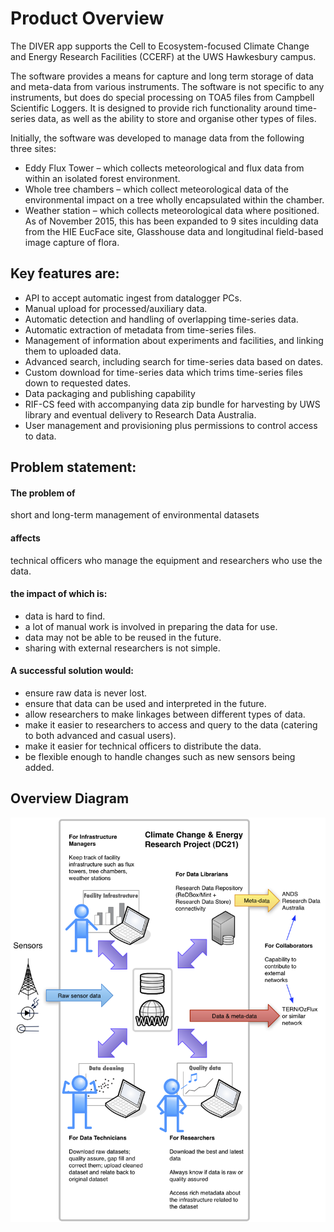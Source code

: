 # Product Overview

The DIVER app supports the Cell to Ecosystem-focused Climate Change and Energy Research Facilities (CCERF) at the UWS Hawkesbury campus.

The software provides a means for capture and long term storage of data and meta-data from various instruments. The software is not specific to any instruments, but does do special processing on TOA5 files from Campbell Scientific Loggers. It is designed to provide rich functionality around time-series data, as well as the ability to store and organise other types of files.

Initially, the software was developed to manage data from the following three sites:
- Eddy Flux Tower – which collects meteorological and flux data from within an isolated forest environment.
- Whole tree chambers – which collect meteorological data of the environmental impact on a tree wholly encapsulated within the chamber.
- Weather station – which collects meteorological data where positioned.  
 As of November 2015, this has been expanded to 9 sites inculding data from the HIE EucFace site, Glasshouse data and longitudinal field-based image capture of flora.

## Key features are:
- API to accept automatic ingest from datalogger PCs.
- Manual upload for processed/auxiliary data.
- Automatic detection and handling of overlapping time-series data.
- Automatic extraction of metadata from time-series files.
- Management of information about experiments and facilities, and linking them to uploaded data.
- Advanced search, including search for time-series data based on dates.
- Custom download for time-series data which trims time-series files down to requested dates.
- Data packaging and publishing capability
- RIF-CS feed with accompanying data zip bundle for harvesting by UWS library and eventual delivery to Research Data Australia.
- User management and provisioning plus permissions to control access to data.

## Problem statement:

#### The problem of
short and long-term management of environmental datasets

#### affects
technical officers who manage the equipment and researchers who use the data.

#### the impact of which is:
- data is hard to find.
- a lot of manual work is involved in preparing the data for use.
- data may not be able to be reused in the future.
- sharing with external researchers is not simple.

#### A successful solution would:
- ensure raw data is never lost.
- ensure that data can be used and interpreted in the future.
- allow researchers to make linkages between different types of data.
- make it easier to researchers to access and query to the data (catering to both advanced and casual users).
- make it easier for technical officers to distribute the data.
- be flexible enough to handle changes such as new sensors being added.

## Overview Diagram
![Overview Diagram](files/overview-diagram.png)
